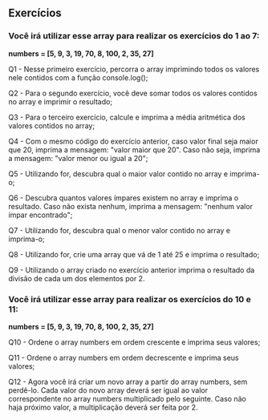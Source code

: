 ## Exercícios

### Você irá utilizar esse array para realizar os exercícios do 1 ao 7:

**numbers = [5, 9, 3, 19, 70, 8, 100, 2, 35, 27]**

Q1 - Nesse primeiro exercício, percorra o array imprimindo todos os valores nele contidos com a função console.log();

Q2 - Para o segundo exercício, você deve somar todos os valores contidos no array e imprimir o resultado;

Q3 - Para o terceiro exercício, calcule e imprima a média aritmética dos valores contidos no array;

Q4 - Com o mesmo código do exercício anterior, caso valor final seja maior que 20, imprima a mensagem: "valor maior que 20". Caso não seja, imprima a mensagem: "valor menor ou igual a 20";

Q5 - Utilizando for, descubra qual o maior valor contido no array e imprima-o;

Q6 - Descubra quantos valores ímpares existem no array e imprima o resultado. Caso não exista nenhum, imprima a mensagem: "nenhum valor ímpar encontrado";

Q7 - Utilizando for, descubra qual o menor valor contido no array e imprima-o;

Q8 - Utilizando for, crie uma array que vá de 1 até 25 e imprima o resultado;

Q9 - Utilizando o array criado no exercício anterior imprima o resultado da divisão de cada um dos elementos por 2.

### Você irá utilizar esse array para realizar os exercícios do 10 e 11:

**numbers = [5, 9, 3, 19, 70, 8, 100, 2, 35, 27]**

Q10 - Ordene o array numbers em ordem crescente e imprima seus valores;

Q11 - Ordene o array numbers em ordem decrescente e imprima seus valores;

Q12 - Agora você irá criar um novo array a partir do array numbers, sem perdê-lo. Cada valor do novo array deverá ser igual ao valor correspondente no array numbers multiplicado pelo seguinte. Caso não haja próximo valor, a multiplicação deverá ser feita por 2.
